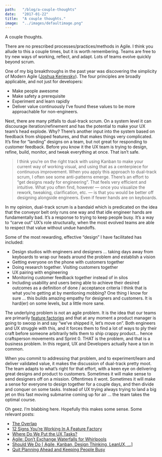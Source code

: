 ```yaml
---
path:	"/blog/a-couple-thoughts"
date:	"2017-01-22"
title:	"A couple thoughts."
image:	"../images/defaultimage.png"
---
```


A couple thoughts.

There are no prescribed processes/practices/methods in Agile. I think you allude to this a couple times, but it is worth remembering. Teams are free to try new ways of working, reflect, and adapt. Lots of teams evolve quickly beyond scrum.

One of my big breakthroughs in the past year was discovering the simplicity of Modern Agile ([Joshua Kerievsky](https://medium.com/u/28229c304ac9)). The four principles are broadly applicable, and not just for developers:

* Make people awesome
* Make safety a prerequisite
* Experiment and learn rapidly
* Deliver value continuously
I’ve found these values to be more approachable for non-engineers.

Next, there are many pitfalls to dual-track scrum. On a system level it can discourage iteration/refinement and has the potential to make your UX team’s head explode. Why? There’s another input into the system based on feedback from shipped features, and that makes things very complicated. It’s fine for “landing” designs on a team, but not great for responding to customer feedback. Before you know it the UX team is trying to design, refine, build, monitor, and tweak everything at once. That isn’t safe.


> [](https://twitter.com/johncutlefish/status/816006953511989248)I think you’re on the right track with using Kanban to make your current way of working visual, and using that as a centerpiece for continuous improvement. When you apply this approach to dual-track scrum, I often see some anti-patterns emerge. There’s an effort to “get designs ready for engineering”. That feels very efficient and intuitive. What you often find, however — once you visualize the rework, tweaking, clarification, etc. — is that you would be better off designing alongside engineers. Even if fewer hands are on keyboards.

In my opinion, dual-track scrum is a bandaid which is predicated on the idea that the conveyor belt only runs one way and that idle engineer hands are fundamentally bad. It’s a response to trying to keep people busy. It’s a way to “carve out” UX’s role structurally, when the most evolved teams are able to respect that value without undue handoffs.

Some of the most rewarding, effective “design” I have facilitated has included:

* Design studios with engineers and designers … taking days away from keyboards to wrap our heads around the problem and establish a vision
* Getting everyone on the phone with customers together
* Doing research together. Visiting customers together
* UX pairing with engineering
* Monitoring customer feedback together instead of in silos
* Including usability and users being able to achieve their desired outcomes as a definition of done / acceptance criteria
I think that is what you’re getting at by mentioning mobbing? One thing I know for sure … this builds amazing empathy for designers and customers. It is hard(er) on some levels, but a little more sane.

The underlying problem is not an agile problem. It is the idea that our teams are primarily [feature factories](https://hackernoon.com/12-signs-youre-working-in-a-feature-factory-44a5b938d6a2) and that at any moment a product manager is going to swoop in and say “we’ve shipped it, let’s move on”. Both engineers and UX struggle with this, and it forces them to find a lot of ways to ply their craft before someone arbitrarily tells them to ship crappy product… hence craftsperson movements and Sprint 0. THAT is the problem, and that is a business problem. In this regard, UX and Developers actually have a ton in common.

When you commit to addressing that problem, and to experiment/learn and deliver validated value, it makes the discussion of dual-track pretty moot. The team adapts to what’s right for that effort, with a keen eye on delivering great designs and product to customers. Sometimes it will make sense to send designers off on a mission. Oftentimes it wont. Sometimes it will make a sense for everyone to design together for a couple days, and then divide and conquer on some tasks. Instead of UX trying always trying to land a big jet on this fast moving submarine coming up for air … the team takes the optimal course.

Oh geez. I’m blabbing here. Hopefully this makes some sense. Some relevant posts:

* [The Overlap](https://medium.com/@johnpcutler/the-overlap-puxeng-56dcfd33875b#.m9g5wn9lu)
* [12 Signs You’re Working In A Feature Factory](https://hackernoon.com/12-signs-youre-working-in-a-feature-factory-44a5b938d6a2#.ymxpm7inu)
* [Where Do We Put the UX Tasks?](https://medium.com/@johnpcutler/where-do-we-put-the-ux-tasks-2581eb04a04b#.9pbwtlc2e)
* [Agile: Don’t Exchange Waterfalls for Whirlpools](https://medium.com/@johnpcutler/agile-dont-exchange-waterfalls-for-whirlpools-798c50c08457)
* [Should We Do [ Agile, Kanban, Design Thinking, LeanUX, …]](https://medium.com/@johnpcutler/should-we-do-1b5d0a1af092#.q91h69kt2)
* [Quit Planning Ahead and Keeping People Busy](https://medium.com/@johnpcutler/quit-planning-ahead-and-keeping-people-busy-937e74d5a1fb#.3ue53h7va)
